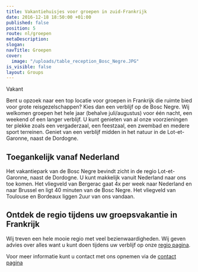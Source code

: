 ```yaml
---
title: Vakantiehuisjes voor groepen in zuid-Frankrijk
date: 2016-12-18 18:50:00 +01:00
published: false
position: 5
route: nl/groepen
metaDescription: 
slogan: 
navTitle: Groepen
cover:
  image: "/uploads/table_reception_Bosc_Negre.JPG"
is_visible: false
layout: Groups
---
```


Vakant

Bent u opzoek naar een top locatie voor groepen in Frankrijk die ruimte bied voor grote reisgezelschappen? Kies dan een verblijf op de Bosc Negre. Wij welkomen groepen het hele jaar (behalve juli/augustus) voor één nacht, een weekend of een langer verblijf. U kunt genieten van al onze voorzieningen ter plekke zoals een vergaderzaal, een feestzaal, een zwembad en medere sport terreinen. Geniet van een verblijf midden in het natuur in de Lot-et-Garonne, naast de Dordogne.

## Toegankelijk vanaf Nederland

Het vakantiepark van de Bosc Negre bevindt zicht in de regio Lot-et-Garonne, naast de Dordogne. U kunt makkelijk vanuit Nederland naar ons toe komen. Het vliegveld van Bergerac gaat 4x per week naar Nederland en naar Brussel en ligt 40 minuten van de Bosc Negre. Het vliegveld van Toulouse en Bordeaux liggen 2uur van ons vandaan. 

## Ontdek de regio tijdens uw groepsvakantie in Frankrijk

Wij treven een hele mooie regio met veel bezienwaardigheden. Wij geven advies over alles want u kunt doen tijdens uw verblijf op onze [regio pagina](/nl/regio/).

Voor meer informatie kunt u contact met ons opnemen via de [contact pagina](/nl/contact/)